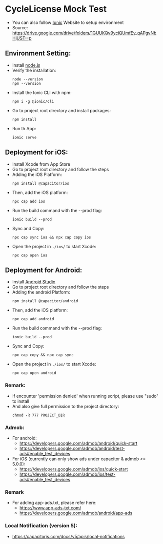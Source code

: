 # CycleLicense Mock Test
- You can also follow [Ionic](https://ionicframework.com/) Website to setup environment
- Source: https://drive.google.com/drive/folders/1GUUKQv9yciQUmfEv_qAPgvNbHjUST--p

## Environment Setting:

- Install [node.js](https://nodejs.org/en/download/)
- Verify the installation:
  ```
  node --version
  npm --version
  ```
- Install the Ionic CLI with npm:
  ```
  npm i -g @ionic/cli
  ```
- Go to project root directory and install packages:
  ```
  npm install
  ```
- Run th App:
  ```
  ionic serve
  ```

## Deployment for iOS:

- Install Xcode from App Store
- Go to project root directory and follow the steps
- Adding the iOS Platform:
  ```
  npm install @capacitor/ios
  ```
- Then, add the iOS platform:
  ```
  npx cap add ios
  ```
- Run the build command with the --prod flag:
  ```
  ionic build --prod
  ```
- Sync and Copy:
  ```
  npx cap sync ios && npx cap copy ios
  ```
- Open the project in ```./ios/``` to start Xcode:
  ```
  npx cap open ios
  ```

## Deployment for Android:

- Install [Android Studio](https://developer.android.com/studio)
- Go to project root directory and follow the steps
- Adding the android Platform:
  ```
  npm install @capacitor/android
  ```
- Then, add the iOS platform:
  ```
  npx cap add android
  ```
- Run the build command with the --prod flag:
  ```
  ionic build --prod
  ```
- Sync and Copy:
  ```
  npx cap copy && npx cap sync
  ```
- Open the project in ```./ios/``` to start Xcode:
  ```
  npx cap open android
  ```
  
### Remark:
- If encounter 'permission denied' when running script, please use "sudo" to install
- And also give full permission to the project directory:
  ```
  chmod -R 777 PROJECT_DIR
  ```

### Admob:
- For android:
  - https://developers.google.com/admob/android/quick-start
  - https://developers.google.com/admob/android/test-ads#enable_test_devices
- For iOS (currently can only show ads under capacitor & admob <= 5.0.0):
  - https://developers.google.com/admob/ios/quick-start
  - https://developers.google.com/admob/ios/test-ads#enable_test_devices

 ### Remark
 - For adding app-ads.txt, please refer here:
   - https://www.app-ads-txt.com/
   - https://developers.google.com/admob/android/app-ads

### Local Notification (version 5):
 - https://capacitorjs.com/docs/v5/apis/local-notifications
